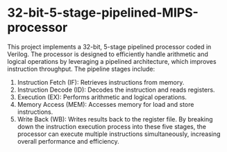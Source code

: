# 32-bit-5-stage-pipelined-MIPS-processor

This project implements a 32-bit, 5-stage pipelined processor coded in Verilog. The processor is designed to efficiently handle arithmetic and logical operations by leveraging a pipelined architecture, which improves instruction throughput. The pipeline stages include:

1. Instruction Fetch (IF): Retrieves instructions from memory.
2. Instruction Decode (ID): Decodes the instruction and reads registers.
3. Execution (EX): Performs arithmetic and logical operations.
4. Memory Access (MEM): Accesses memory for load and store instructions.
5. Write Back (WB): Writes results back to the register file.
By breaking down the instruction execution process into these five stages, the processor can execute multiple instructions simultaneously, increasing overall performance and efficiency.
